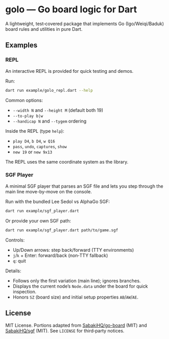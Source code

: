 # golo — Go board logic for Dart
A lightweight, test‑covered package that implements Go (Igo/Weiqi/Baduk) board rules and utilities in pure Dart.

## Examples

### REPL
An interactive REPL is provided for quick testing and demos.

Run:
```bash
dart run example/golo_repl.dart --help
```

Common options:
- `--width N` and `--height M` (default both 19)
- `--to-play b|w`
- `--handicap N` and `--tygem` ordering

Inside the REPL (type `help`):
- `play D4`, `b D4`, `w Q16`
- `pass`, `undo`, `captures`, `show`
- `new 19` or `new 9x13`

The REPL uses the same coordinate system as the library.

### SGF Player
A minimal SGF player that parses an SGF file and lets you step through the main line move-by-move on the console.

Run with the bundled Lee Sedol vs AlphaGo SGF:

```bash
dart run example/sgf_player.dart
```

Or provide your own SGF path:

```bash
dart run example/sgf_player.dart path/to/game.sgf
```

Controls:
- Up/Down arrows: step back/forward (TTY environments)
- `j`/`k` + Enter: forward/back (non‑TTY fallback)
- `q`: quit

Details:
- Follows only the first variation (main line); ignores branches.
- Displays the current node’s `Node.data` under the board for quick inspection.
- Honors `SZ` (board size) and initial setup properties `AB`/`AW`/`AE`.

## License
MIT License. Portions adapted from [SabakiHQ/go-board](https://github.com/SabakiHQ/go-board) (MIT) and [SabakiHQ/sgf](https://github.com/SabakiHQ/sgf) (MIT). See `LICENSE` for third‑party notices.
